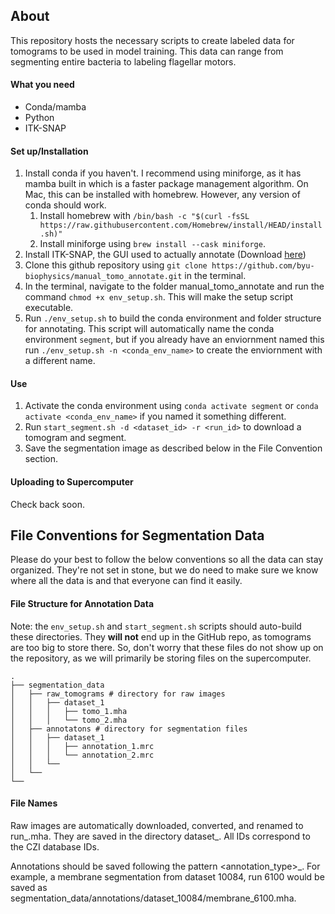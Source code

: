 ## About
This repository hosts the necessary scripts to create labeled data for tomograms to be used in model training. This data can range from segmenting entire bacteria to labeling flagellar motors.

#### What you need
- Conda/mamba
- Python
- ITK-SNAP

#### Set up/Installation
1. Install conda if you haven't. I recommend using miniforge, as it has mamba built in which is a faster package management algorithm. On Mac, this can be installed with homebrew. However, any version of conda should work.
    1. Install homebrew with `/bin/bash -c "$(curl -fsSL https://raw.githubusercontent.com/Homebrew/install/HEAD/install.sh)"`
    2. Install miniforge using `brew install --cask miniforge`.
2. Install ITK-SNAP, the GUI used to actually annotate (Download [here](http://www.itksnap.org/pmwiki/pmwiki.php?n=Downloads.SNAP3))
3. Clone this github repository using `git clone https://github.com/byu-biophysics/manual_tomo_annotate.git` in the terminal.
4. In the terminal, navigate to the folder manual_tomo_annotate and run the command `chmod +x env_setup.sh`. This will make the setup script executable.
5. Run `./env_setup.sh` to build the conda environment and folder structure for annotating. This script will automatically name the conda environment `segment`, but if you already have an enviornment named this run `./env_setup.sh -n <conda_env_name>` to create the enviornment with a different name.

#### Use
1. Activate the conda environment using `conda activate segment` or `conda activate <conda_env_name>` if you named it something different.
2. Run `start_segment.sh -d <dataset_id> -r <run_id>` to download a tomogram and segment.
3. Save the segmentation image as described below in the File Convention section.

#### Uploading to Supercomputer
Check back soon.
## File Conventions for Segmentation Data
Please do your best to follow the below conventions so all the data can stay organized. They're not set in stone, but we do need to make sure we know where all the data is and that everyone can find it easily.

#### File Structure for Annotation Data
Note: the `env_setup.sh` and `start_segment.sh` scripts should auto-build these directories. They **will not** end up in the GitHub repo, as tomograms are too big to store there. So, don't worry that these files do not show up on the repository, as we will primarily be storing files on the supercomputer.
```
.
├── segmentation_data
│   ├── raw_tomograms # directory for raw images
│   │   ├── dataset_1
│   │   │   ├── tomo_1.mha
│   │   │   └── tomo_2.mha
│   ├── annotatons # directory for segmentation files
│   │   ├── dataset_1
│   │   │   ├── annotation_1.mrc
│   │   │   └── annotation_2.mrc
│   │   └──
│   └──
└──
```
#### File Names
Raw images are automatically downloaded, converted, and renamed to run_<runID>.mha. They are saved in the directory dataset_<datasetID>. All IDs correspond to the CZI database IDs.

Annotations should be saved following the pattern <annotation_type>_<runID>. For example, a membrane segmentation from dataset 10084, run 6100 would be saved as segmentation_data/annotations/dataset_10084/membrane_6100.mha.